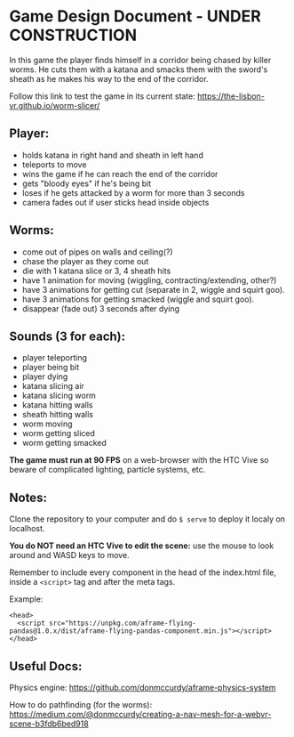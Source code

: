 # Game Design Document - UNDER CONSTRUCTION

In this game the player finds himself in a corridor being chased by killer worms. He cuts them with a katana and smacks them with the sword's sheath as he makes his way to the end of the corridor.

Follow this link to test the game in its current state:
https://the-lisbon-vr.github.io/worm-slicer/

## Player:
  - holds katana in right hand and sheath in left hand
  - teleports to move
  - wins the game if he can reach the end of the corridor
  - gets "bloody eyes" if he's being bit
  - loses if he gets attacked by a worm for more than 3 seconds
  - camera fades out if user sticks head inside objects

## Worms:
  - come out of pipes on walls and ceiling(?)
  - chase the player as they come out
  - die with 1 katana slice or 3, 4 sheath hits
  - have 1 animation for moving (wiggling, contracting/extending, other?)
  - have 3 animations for getting cut (separate in 2, wiggle and squirt goo).
  - have 3 animations for getting smacked (wiggle and squirt goo).
  - disappear (fade out) 3 seconds after dying

## Sounds (3 for each):
  - player teleporting
  - player being bit
  - player dying
  - katana slicing air
  - katana slicing worm
  - katana hitting walls
  - sheath hitting walls
  - worm moving
  - worm getting sliced
  - worm getting smacked


**The game must run at 90 FPS** on a web-browser with the HTC Vive so beware of complicated lighting, particle systems, etc.

## Notes:

Clone the repository to your computer and do ` $ serve ` to deploy it localy on localhost.

**You do NOT need an HTC Vive to edit the scene:** use the mouse to look around and WASD keys to move.

Remember to include every component in the head of the index.html file, inside a ` <script> ` tag and after the meta tags.

Example:
```
<head>
  <script src="https://unpkg.com/aframe-flying-pandas@1.0.x/dist/aframe-flying-pandas-component.min.js"></script>
</head>
```
## Useful Docs:

Physics engine:
https://github.com/donmccurdy/aframe-physics-system

How to do pathfinding (for the worms):
https://medium.com/@donmccurdy/creating-a-nav-mesh-for-a-webvr-scene-b3fdb6bed918

